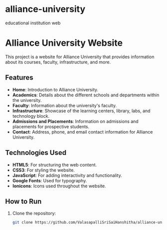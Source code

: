 # alliance-university
educational institution web
# Alliance University Website

This project is a website for Alliance University that provides information about its courses, faculty, infrastructure, and more.

## Features

- **Home**: Introduction to Alliance University.
- **Academics**: Details about the different schools and departments within the university.
- **Faculty**: Information about the university's faculty.
- **Infrastructure**: Showcase of the learning centers, library, labs, and technology block.
- **Admissions and Placements**: Information on admissions and placements for prospective students.
- **Contact**: Address, phone, and email contact information for Alliance University.

## Technologies Used

- **HTML5**: For structuring the web content.
- **CSS3**: For styling the website.
- **JavaScript**: For adding interactivity and functionality.
- **Google Fonts**: Used for typography.
- **Ionicons**: Icons used throughout the website.

## How to Run

1. Clone the repository:
   ```bash
   git clone https://github.com/ValasapalliSriSaiHanshitha/alliance-university.git
